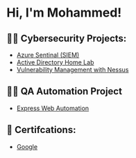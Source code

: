 <h1>Hi, I'm Mohammed! <br/>

<h2>👨‍💻 Cybersecurity Projects:</h2>

  - [Azure Sentinal (SIEM)](https://github.com/sifatmohossain/AzureSentinel-SIEM-)
  - [Active Directory Home Lab](https://github.com/sifatmohossain/ActiveDirectoryLab)
  - [Vulnerability Management with Nessus](https://github.com/sifatmohossain/-VulnerabilityManagement)
  
<h2>👨‍💻 QA Automation Project</h2>

  - [Express Web Automation](https://github.com/sifatmohossain/QAExpressAutomation/tree/main)

<h2>📝 Certifcations:</h2>

 - [Google ](https://www.youtube.com/watch?v=a83ASGn_V_s)

